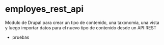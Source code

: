 # employes_rest_api
Modulo de Drupal para crear un tipo de contenido, una taxonomia, una vista y luego importar datos para el nuevo tipo de contenido desde un API REST
- pruebas
